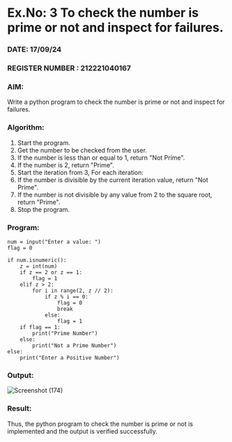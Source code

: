 # Ex.No: 3 To check the number is prime or not and inspect for failures.
 
### DATE: 17/09/24                                                                           
### REGISTER NUMBER : 212221040167
### AIM: 
Write a python program to check the number is prime or not and inspect for failures.
 
### Algorithm:
1. Start the program.
2. Get the number to be checked from the user.
3. If the number is less than or equal to 1, return "Not Prime".
4. If the number is 2, return "Prime".
5. Start the iteration from 3, For each iteration:
6. If the number is divisible by the current iteration value, return "Not Prime".
7. If the number is not divisible by any value from 2 to the square root, return "Prime".
8. Stop the program.

### Program:
```
num = input("Enter a value: ")
flag = 0

if num.isnumeric():
    z = int(num)
    if z == 2 or z == 1:
        flag = 1
    elif z > 2:
        for i in range(2, z // 2):
            if z % i == 0:
                flag = 0
                break
            else:
                flag = 1
    if flag == 1:
        print("Prime Number")
    else:
        print("Not a Prime Number")
else:
    print("Enter a Positive Number")

```










### Output:
![Screenshot (174)](https://github.com/user-attachments/assets/f7529590-8a37-43e9-a653-6b44db046ef4)





### Result:
Thus, the python program to check the number is prime or not is implemented and the output is verified successfully.
